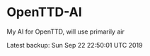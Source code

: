 # OpenTTD-AI
My AI for OpenTTD, will use primarily air

Latest backup: Sun Sep 22 22:50:01 UTC 2019
